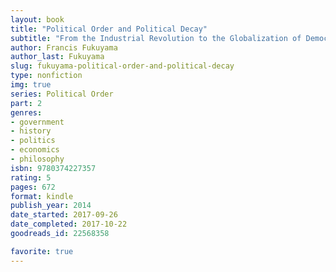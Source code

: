 ```yaml
---
layout: book
title: "Political Order and Political Decay"
subtitle: "From the Industrial Revolution to the Globalization of Democracy"
author: Francis Fukuyama
author_last: Fukuyama
slug: fukuyama-political-order-and-political-decay
type: nonfiction
img: true
series: Political Order
part: 2
genres:
- government
- history
- politics
- economics
- philosophy
isbn: 9780374227357
rating: 5
pages: 672
format: kindle
publish_year: 2014
date_started: 2017-09-26
date_completed: 2017-10-22
goodreads_id: 22568358

favorite: true
---
```

